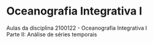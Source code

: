 # **Oceanografia Integrativa I**
Aulas da disciplina 2100122 - Oceanografia Integrativa I\
Parte II: Análise de séries temporais 


